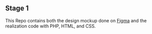 ## Stage 1
This Repo contains both the design mockup done on [Figma](https://www.figma.com) and
 the realization code with PHP, HTML, and CSS.
